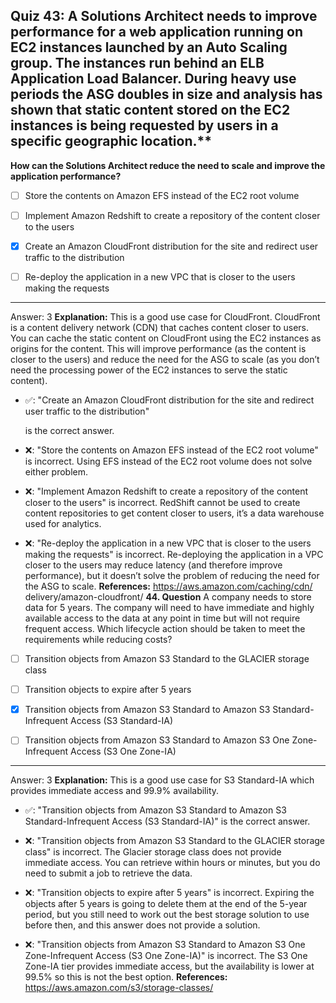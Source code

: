 ## Quiz 43: A Solutions Architect needs to improve performance for a web application running on EC2 instances launched by an Auto Scaling group. The instances run behind an ELB Application Load Balancer. During heavy use periods the ASG doubles in size and analysis has shown that static content stored on the EC2 instances is being requested by users in a specific geographic location.**

**How can the Solutions Architect reduce the need to scale and improve the application performance?**

- [ ] Store the contents on Amazon EFS instead of the EC2 root volume

- [ ] Implement Amazon Redshift to create a repository of the content closer to the users

- [x] Create an Amazon CloudFront distribution for the site and redirect user traffic to the distribution

- [ ] Re-deploy the application in a new VPC that is closer to the users making the requests

----
Answer: 3
**Explanation:**
This is a good use case for CloudFront. CloudFront is a content delivery network (CDN) that caches content closer to users. You can cache the static content on CloudFront using the EC2 instances as origins for the content. This will improve performance (as the content is closer to the users) and reduce the need for the ASG to scale (as you don’t need the processing power of the EC2 instances to serve the static content).

- ✅: "Create an Amazon CloudFront distribution for the site and redirect user traffic to the distribution"

  is the correct answer.

- ❌: "Store the contents on Amazon EFS instead of the EC2 root volume" is incorrect. Using EFS instead of the EC2 root volume does not solve either problem.

- ❌: "Implement Amazon Redshift to create a repository of the content closer to the users" is incorrect. RedShift cannot be used to create content repositories to get content closer to users, it’s a data warehouse used for analytics.

- ❌: "Re-deploy the application in a new VPC that is closer to the users making the requests" is incorrect. Re-deploying the application in a VPC closer to the users may reduce latency (and therefore improve performance), but it doesn’t solve the problem of reducing the need for the ASG to scale.
  **References:**
  https://aws.amazon.com/caching/cdn/
  delivery/amazon-cloudfront/
  **44. Question**
  A company needs to store data for 5 years. The company will need to have immediate and highly available access to the data at any point in time but will not require frequent access. Which lifecycle action should be taken to meet the requirements while reducing costs?
- [ ] Transition objects from Amazon S3 Standard to the GLACIER storage class

- [ ] Transition objects to expire after 5 years

- [x] Transition objects from Amazon S3 Standard to Amazon S3 Standard-Infrequent Access (S3 Standard-IA)

- [ ] Transition objects from Amazon S3 Standard to Amazon S3 One Zone-Infrequent Access (S3 One Zone-IA)

----
Answer: 3
**Explanation:**
This is a good use case for S3 Standard-IA which provides immediate access and 99.9% availability.

- ✅: "Transition objects from Amazon S3 Standard to Amazon S3 Standard-Infrequent Access (S3 Standard-IA)" is the correct answer.

- ❌: "Transition objects from Amazon S3 Standard to the GLACIER storage class" is incorrect. The Glacier storage class does not provide immediate access. You can retrieve within hours or minutes, but you do need to submit a job to retrieve the data.

- ❌: "Transition objects to expire after 5 years" is incorrect. Expiring the objects after 5 years is going to delete them at the end of the 5-year period, but you still need to work out the best storage solution to use before then, and this answer does not provide a solution.

- ❌: "Transition objects from Amazon S3 Standard to Amazon S3 One Zone-Infrequent Access (S3 One Zone-IA)" is incorrect. The S3 One Zone-IA tier provides immediate access, but the availability is lower at 99.5% so this is not the best option.
  **References:**
  https://aws.amazon.com/s3/storage-classes/
